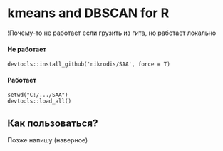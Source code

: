 # kmeans and DBSCAN for R

!Почему-то не работает если грузить из гита, но работает локально
 
 #### Не работает
    devtools::install_github('nikrodis/SAA', force = T)
 #### Работает
    setwd("C:/.../SAA") 
    devtools::load_all()
## Как пользоваться?

Позже напишу (наверное)
